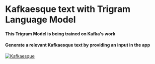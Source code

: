 # Kafkaesque text with Trigram Language Model

#### This Trigram Model is being trained on Kafka's work
#### Generate a relevant Kafkaesque text by providing an input in the app

[![Kafkaesque](https://github.com/Vaibhavi-Sita/TrigramTextGen/blob/main/resources/site%20image.jpg)](https://trigramdemo.anvil.app/)
